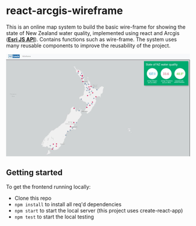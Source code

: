 # react-arcgis-wireframe

This is an online map system to build the basic wire-frame for showing the state of New Zealand water quality, implemented using react and Arcgis (**[Esri JS API](https://developers.arcgis.com/javascript/latest/api-reference/index.html)**). Contains functions such as wire-frame. The system uses many reusable components to improve the reusability of the project.

![image](src/images/wireframe.jpg)

## Getting started

To get the frontend running locally:

- Clone this repo
- `npm install` to install all req'd dependencies
- `npm start` to start the local server (this project uses create-react-app)
- `npm test` to start the local testing
